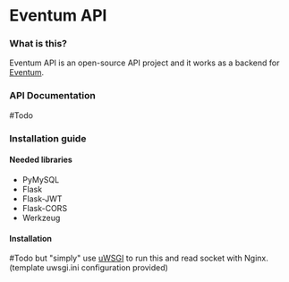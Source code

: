 Eventum API
===========
### What is this?

Eventum API is an open-source API project
and it works as a backend for [Eventum]().

### API Documentation

#Todo

### Installation guide

#### Needed libraries

* PyMySQL
* Flask
* Flask-JWT
* Flask-CORS
* Werkzeug

#### Installation

#Todo but "simply" use [uWSGI](https://uwsgi-docs.readthedocs.io/en/latest/) to run this and read socket with Nginx.
(template uwsgi.ini configuration provided)